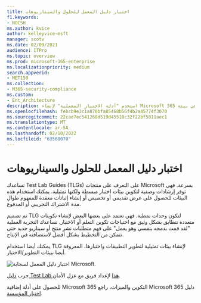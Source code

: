 ```yaml
---
title: اختبار دليل المعمل للحلول والسيناريوهات
f1.keywords:
- NOCSH
ms.author: kvice
author: kelleyvice-msft
manager: scotv
ms.date: 02/09/2021
audience: ITPro
ms.topic: overview
ms.prod: microsoft-365-enterprise
ms.localizationpriority: medium
search.appverid:
- MET150
ms.collection:
- M365-security-compliance
ms.custom:
- Ent_Architecture
description: استخدم "أدلة الاختبار المعملية" لإنشاء Microsoft 365 وسيناريوهات جديدة في بيئة dev/test.
ms.openlocfilehash: febcb9e3c1a870bfa85468b56f4b2a45774f3070
ms.sourcegitcommit: 22cae7ec541268d519d45518c32f22bf5811aec1
ms.translationtype: MT
ms.contentlocale: ar-SA
ms.lasthandoff: 02/10/2022
ms.locfileid: "63568070"
---
```

# <a name="test-lab-guides-for-solutions-and-scenarios"></a>اختبار دليل المعمل للحلول والسيناريوهات

تساعدك Test Lab Guides (TLGs) على التعرف على منتجات Microsoft بسرعة. فهي توفر إرشادات وصفية لتكوين بيئات اختبار مبسطة ولكنها تمثيلية. يمكنك استخدام هذه البيئات للحصول على عرض تقديمي أو تخصيص أو إنشاء إثباتات معقدة للمفهوم طوال مدة الاشتراك التجريبي أو المدفوع. 

تم تصميم TLG لتكون وحدات نمطية. فهي تعتمد على بعضها البعض لإنشاء تكوينات متعددة تتطابق بشكل وثيق مع احتياجات تكوين التعلم أو الاختبار. تساعدك التجربة العملية "لقد قمت بدمجه بنفسي وهو يعمل" على فهم متطلبات نشر منتج أو سيناريو جديد حتى تتمكن من التخطيط بشكل أفضل لاستضافته في الإنتاج.

يمكنك أيضا استخدام TLG لإنشاء بيئات تمثيلية لتطوير التطبيقات واختبارها، المعروفة أيضا ببيئات التطوير/الاختبار.
  
![اختبار دليل المعمل لسحابة Microsoft.](../media/m365-enterprise-test-lab-guides/cloud-tlg-icon.png)

جرب [دليل Test Lab هذا](team-security-isolation-dev-test.md) لإعداد فريق مع عزل الأمان.

للحصول على أدلة إضافية Microsoft 365 التكوين والميزات، راجع Microsoft 365 دليل [اختبار المؤسسة](../enterprise/m365-enterprise-test-lab-guides.md).